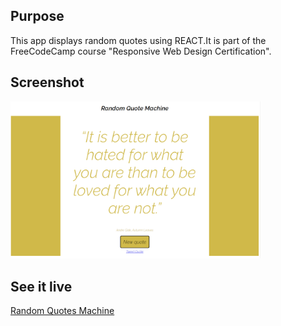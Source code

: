 ## Purpose 
This app displays random quotes using REACT.It is part of the FreeCodeCamp course "Responsive Web Design Certification".

## Screenshot
<img src="RANDOM-QUOTES.png" width="400px">

## See it live
<a href="https://effulgent-eclair-763b18.netlify.app//">Random Quotes Machine</a>
